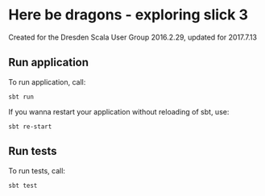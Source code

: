 Here be dragons - exploring slick 3
========

Created for the Dresden Scala User Group 2016.2.29, updated for 2017.7.13

## Run application
To run application, call:
```
sbt run
```
If you wanna restart your application without reloading of sbt, use:
```
sbt re-start
```
## Run tests
To run tests, call:
```
sbt test
```
